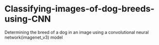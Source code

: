 # Classifying-images-of-dog-breeds-using-CNN
Determining the breed of a dog in an image using a convolutional neural network(imagenet_v3) model
